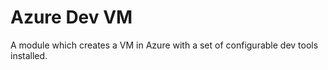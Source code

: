 # Azure Dev VM

A module which creates a VM in Azure with a set of configurable dev tools installed.

<!-- BEGIN_TF_DOCS -->

<!-- END_TF_DOCS -->
